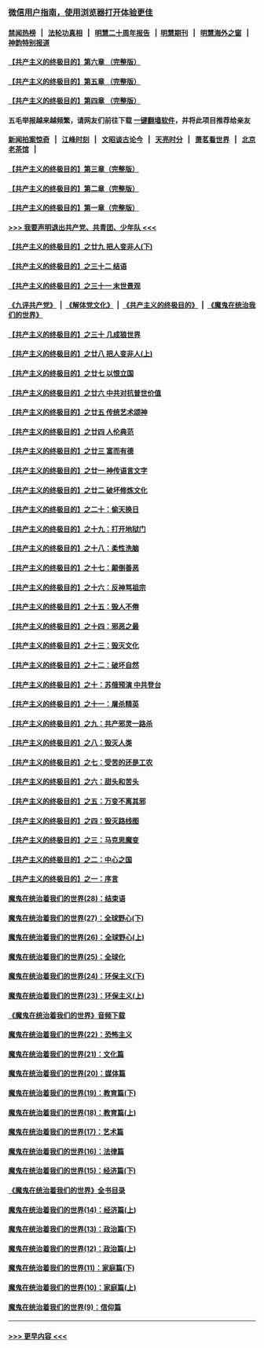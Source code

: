 ### [微信用户指南，使用浏览器打开体验更佳](https://github.com/gfw-breaker/banned-news1/blob/master/indexes/wechat-guide.md?t=0)
#### [禁闻热榜](热点新闻.md?t=0)  &nbsp;&nbsp;|&nbsp;&nbsp; [法轮功真相](https://github.com/gfw-breaker/truth/blob/master/README.md?t=0) &nbsp;&nbsp;|&nbsp;&nbsp; [明慧二十周年报告](https://github.com/gfw-breaker/mh-reports/blob/master/README.md?t=0) &nbsp;&nbsp;|&nbsp;&nbsp;[明慧期刊](https://github.com/gfw-breaker/mh-qikan) &nbsp;&nbsp;|&nbsp;&nbsp; [明慧海外之窗](https://github.com/gfw-breaker/mh-news/blob/master/README.md?t=0) &nbsp;&nbsp;|&nbsp;&nbsp; [神韵特别报道](https://github.com/gfw-breaker/mh-news/blob/master/shenyun.md?t=0)
#### [【共产主义的终极目的】第六章 （完整版）](../pages/nsc422/n11428913.md?t=02162022) 
#### [【共产主义的终极目的】第五章 （完整版）](../pages/nsc422/n11428912.md?t=02162022) 
#### [【共产主义的终极目的】第四章 （完整版）](../pages/nsc422/n11428907.md?t=02162022) 
#### 五毛举报越来越频繁，请网友们前往下载 [一键翻墙软件](https://github.com/gfw-breaker/ssr-accounts)，并将此项目推荐给亲友
#### [新闻拍案惊奇](https://github.com/gfw-breaker/banned-news1/blob/master/pages/link4.md) &nbsp;&nbsp;|&nbsp;&nbsp; [江峰时刻](https://github.com/gfw-breaker/banned-news1/blob/master/pages/link4.md) &nbsp;&nbsp;|&nbsp;&nbsp; [文昭谈古论今](https://github.com/gfw-breaker/banned-news1/blob/master/pages/link4.md) &nbsp;&nbsp;|&nbsp;&nbsp; [天亮时分](https://github.com/gfw-breaker/banned-news1/blob/master/pages/link4.md) &nbsp;&nbsp;|&nbsp;&nbsp; [萧茗看世界](https://github.com/gfw-breaker/banned-news1/blob/master/pages/link4.md) &nbsp;&nbsp;|&nbsp;&nbsp; [北京老茶馆](https://github.com/gfw-breaker/banned-news1/blob/master/pages/link4.md) &nbsp;&nbsp;|&nbsp;&nbsp; 
#### [【共产主义的终极目的】第三章（完整版）](../pages/nsc422/n11428848.md?t=02162022) 
#### [【共产主义的终极目的】第二章（完整版）](../pages/nsc422/n11428831.md?t=02162022) 
#### [【共产主义的终极目的】第一章（完整版）](../pages/nsc422/n11417651.md?t=02162022) 
#### [>>> 我要声明退出共产党、共青团、少年队 <<<](https://github.com/begood0513/goodnews/blob/master/quit/letter.md) 
#### [【共产主义的终极目的】之廿九 把人变非人(下)](../pages/nsc422/n11344140.md?t=02162022) 
#### [【共产主义的终极目的】之三十二 结语](../pages/nsc422/n11360535.md?t=02162022) 
#### [【共产主义的终极目的】之三十一 末世景观](../pages/nsc422/n11351129.md?t=02162022) 
#### [《九评共产党》](https://github.com/begood0513/9ping.md/blob/master/README.md) &nbsp;|&nbsp; [《解体党文化》](../../../../jtdwh.md/blob/master/README.md)  &nbsp;|&nbsp; [《共产主义的终极目的》](../../../../gczydzjmd.md/blob/master/README.md) &nbsp;|&nbsp; [《魔鬼在统治我们的世界》](../../../../mgztzwmdsj.md/blob/master/README.md) 
#### [【共产主义的终极目的】之三十 几成狼世界](../pages/nsc422/n11348280.md?t=02162022) 
#### [【共产主义的终极目的】之廿八 把人变非人(上)](../pages/nsc422/n11340492.md?t=02162022) 
#### [【共产主义的终极目的】之廿七 以恨立国](../pages/nsc422/n11336944.md?t=02162022) 
#### [【共产主义的终极目的】之廿六 中共对抗普世价值](../pages/nsc422/n11324785.md?t=02162022) 
#### [【共产主义的终极目的】之廿五 传统艺术颂神](../pages/nsc422/n11296396.md?t=02162022) 
#### [【共产主义的终极目的】之廿四 人伦典范](../pages/nsc422/n11296397.md?t=02162022) 
#### [【共产主义的终极目的】之廿三 富而有德](../pages/nsc422/n11283598.md?t=02162022) 
#### [【共产主义的终极目的】之廿一 神传语言文字](../pages/nsc422/n11263265.md?t=02162022) 
#### [【共产主义的终极目的】之廿二 破坏修炼文化](../pages/nsc422/n11245728.md?t=02162022) 
#### [【共产主义的终极目的】之二十：偷天换日](../pages/nsc422/n11238846.md?t=02162022) 
#### [【共产主义的终极目的】之十九：打开地狱门](../pages/nsc422/n11206376.md?t=02162022) 
#### [【共产主义的终极目的】之十八：柔性洗脑](../pages/nsc422/n11199994.md?t=02162022) 
#### [【共产主义的终极目的】之十七：颠倒善恶](../pages/nsc422/n11179782.md?t=02162022) 
#### [【共产主义的终极目的】之十六：反神骂祖宗](../pages/nsc422/n11166798.md?t=02162022) 
#### [【共产主义的终极目的】之十五：毁人不倦](../pages/nsc422/n11166792.md?t=02162022) 
#### [【共产主义的终极目的】之十四：邪恶之最](../pages/nsc422/n11150249.md?t=02162022) 
#### [【共产主义的终极目的】之十三：毁灭文化](../pages/nsc422/n11135227.md?t=02162022) 
#### [【共产主义的终极目的】之十二：破坏自然](../pages/nsc422/n11135214.md?t=02162022) 
#### [【共产主义的终极目的】之十：苏俄预演 中共登台](../pages/nsc422/n11118424.md?t=02162022) 
#### [【共产主义的终极目的】之十一：屠杀精英](../pages/nsc422/n11118442.md?t=02162022) 
#### [【共产主义的终极目的】之九：共产邪灵一路杀](../pages/nsc422/n11114139.md?t=02162022) 
#### [【共产主义的终极目的】之八：毁灭人类](../pages/nsc422/n11108503.md?t=02162022) 
#### [【共产主义的终极目的】之七：受苦的还是工农](../pages/nsc422/n11101809.md?t=02162022) 
#### [【共产主义的终极目的】之六：甜头和苦头](../pages/nsc422/n11096971.md?t=02162022) 
#### [【共产主义的终极目的】之五：万变不离其邪](../pages/nsc422/n11091285.md?t=02162022) 
#### [【共产主义的终极目的】之四：毁灭路线图](../pages/nsc422/n11086284.md?t=02162022) 
#### [【共产主义的终极目的】之三：马克思魔变](../pages/nsc422/n11061941.md?t=02162022) 
#### [【共产主义的终极目的】之二：中心之国](../pages/nsc422/n11047728.md?t=02162022) 
#### [【共产主义的终极目的】之一：序言](../pages/nsc422/n11086077.md?t=02162022) 
#### [魔鬼在统治着我们的世界(28)：结束语](../pages/nsc422/n10936246.md?t=02162022) 
#### [魔鬼在统治着我们的世界(27)：全球野心(下)](../pages/nsc422/n10928319.md?t=02162022) 
#### [魔鬼在统治着我们的世界(26)：全球野心(上)](../pages/nsc422/n10900318.md?t=02162022) 
#### [魔鬼在统治着我们的世界(25)：全球化](../pages/nsc422/n10788205.md?t=02162022) 
#### [魔鬼在统治着我们的世界(24)：环保主义(下)](../pages/nsc422/n10695307.md?t=02162022) 
#### [魔鬼在统治着我们的世界(23)：环保主义(上)](../pages/nsc422/n10688613.md?t=02162022) 
#### [《魔鬼在统治着我们的世界》音频下载](../pages/nsc422/n10635553.md?t=02162022) 
#### [魔鬼在统治着我们的世界(22)：恐怖主义](../pages/nsc422/n10614727.md?t=02162022) 
#### [魔鬼在统治着我们的世界(21)：文化篇](../pages/nsc422/n10597706.md?t=02162022) 
#### [魔鬼在统治着我们的世界(20)：媒体篇](../pages/nsc422/n10586579.md?t=02162022) 
#### [魔鬼在统治着我们的世界(19)：教育篇(下)](../pages/nsc422/n10564808.md?t=02162022) 
#### [魔鬼在统治着我们的世界(18)：教育篇(上)](../pages/nsc422/n10526970.md?t=02162022) 
#### [魔鬼在统治着我们的世界(17)：艺术篇](../pages/nsc422/n10499093.md?t=02162022) 
#### [魔鬼在统治着我们的世界(16)：法律篇](../pages/nsc422/n10485969.md?t=02162022) 
#### [魔鬼在统治着我们的世界(15)：经济篇(下)](../pages/nsc422/n10469975.md?t=02162022) 
#### [《魔鬼在统治着我们的世界》全书目录](../pages/nsc422/n10464261.md?t=02162022) 
#### [魔鬼在统治着我们的世界(14)：经济篇(上)](../pages/nsc422/n10457370.md?t=02162022) 
#### [魔鬼在统治着我们的世界(13)：政治篇(下)](../pages/nsc422/n10448270.md?t=02162022) 
#### [魔鬼在统治着我们的世界(12)：政治篇(上)](../pages/nsc422/n10444576.md?t=02162022) 
#### [魔鬼在统治着我们的世界(11)：家庭篇(下)](../pages/nsc422/n10440961.md?t=02162022) 
#### [魔鬼在统治着我们的世界(10)：家庭篇(上)](../pages/nsc422/n10435448.md?t=02162022) 
#### [魔鬼在统治着我们的世界(9)：信仰篇](../pages/nsc422/n10432159.md?t=02162022) 

----
#### [ >>> 更早内容 <<< ](../indexes/nsc422-earlier.md)

